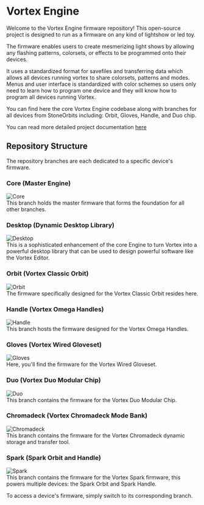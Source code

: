 # Vortex Engine

Welcome to the Vortex Engine firmware repository! This open-source project is designed to run as a firmware on any kind of lightshow or led toy. 

The firmware enables users to create mesmerizing light shows by allowing any flashing patterns, colorsets, or effects to be programmed onto their devices.  

It uses a standardized format for savefiles and transferring data which allows all devices running vortex to share colorsets, patterns and modes.  Menus and user interface is standardized with color schemes so users only need to learn how to program one device and they will know how to program all devices running Vortex. 

You can find here the core Vortex Engine codebase along with branches for all devices from StoneOrbits including: Orbit, Gloves, Handle, and Duo chip. 

You can read more detailed project documentation [here](https://stoneorbits.github.io/VortexEngine/)

## Repository Structure

The repository branches are each dedicated to a specific device's firmware. 

### Core (Master Engine)
![Core](https://github.com/StoneOrbits/VortexEngine/actions/workflows/core_build.yml/badge.svg?branch=master)  
This branch holds the master firmware that forms the foundation for all other branches.

### Desktop (Dynamic Desktop Library)
![Desktop](https://github.com/StoneOrbits/VortexEngine/actions/workflows/desktop_build.yml/badge.svg?branch=desktop)  
This is a sophisticated enhancement of the core Engine to turn Vortex into a powerful desktop library that can be used to design powerful software like the Vortex Editor.

### Orbit (Vortex Classic Orbit)
![Orbit](https://github.com/StoneOrbits/VortexEngine/actions/workflows/orbit_build.yml/badge.svg?branch=orbit)  
The firmware specifically designed for the Vortex Classic Orbit resides here.

### Handle (Vortex Omega Handles)
![Handle](https://github.com/StoneOrbits/VortexEngine/actions/workflows/handle_build.yml/badge.svg?branch=handle)  
This branch hosts the firmware designed for the Vortex Omega Handles.

### Gloves (Vortex Wired Gloveset)
![Gloves](https://github.com/StoneOrbits/VortexEngine/actions/workflows/gloves_build.yml/badge.svg?branch=gloves)  
Here, you'll find the firmware for the Vortex Wired Gloveset.

### Duo (Vortex Duo Modular Chip)
![Duo](https://github.com/StoneOrbits/VortexEngine/actions/workflows/duo_build.yml/badge.svg?branch=duo)  
This branch contains the firmware for the Vortex Duo Modular Chip.

### Chromadeck (Vortex Chromadeck Mode Bank)
![Chromadeck](https://github.com/StoneOrbits/VortexEngine/actions/workflows/chromadeck_build.yml/badge.svg?branch=chromadeck)  
This branch contains the firmware for the Vortex Chromadeck dynamic storage and transfer tool.

### Spark (Spark Orbit and Handle)
![Spark](https://github.com/StoneOrbits/VortexEngine/actions/workflows/spark_build.yml/badge.svg?branch=spark)  
This branch contains the firmware for the Vortex Spark firmware, this powers multiple devices: the Spark Orbit and Spark Handle.

To access a device's firmware, simply switch to its corresponding branch.
